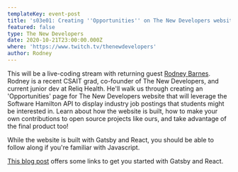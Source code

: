 ```yaml
---
templateKey: event-post
title: 's03e01: Creating ''Opportunities'' on The New Developers website'
featured: false
type: The New Developers
date: 2020-10-21T23:00:00.000Z
where: 'https://www.twitch.tv/thenewdevelopers'
author: Rodney
---
```

This will be a live-coding stream with returning guest [Rodney Barnes](https://github.com/rodneybarnes). Rodney is a recent CSAIT grad, co-founder of The New Developers, and current junior dev at Reliq Health. He'll walk us through creating an 'Opportunities' page for The New Developers website that will leverage the Software Hamilton API to display industry job postings that students might be interested in. Learn about how the website is built, how to make your own contributions to open source projects like ours, and take advantage of the final product too!

While the website is built with Gatsby and React, you should be able to follow along if you're familiar with Javascript.

[This blog post](https://thenewdevelopers.com/2020-10-13-how-to-make-your-first-open-source-contribution/) offers some links to get you started with Gatsby and React.
